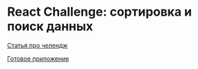 # React Challenge: сортировка и поиск данных

[Статья про челендж](http://jsraccoon.ru/react-challenge-sort-and-search)

[Готовое приложение](http://masquel.github.io/react-challenge-sort-and-search/)
